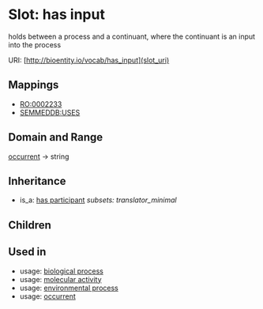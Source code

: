# Slot: has input


holds between a process and a continuant, where the continuant is an input into the process

URI: [http://bioentity.io/vocab/has_input](slot_uri)
## Mappings

 * [RO:0002233](http://purl.obolibrary.org/obo/RO_0002233)
 * [SEMMEDDB:USES](http://purl.obolibrary.org/obo/SEMMEDDB_USES)
## Domain and Range

[occurrent](Occurrent.md) -> string
## Inheritance

 *  is_a: [has participant](has_participant.md) *subsets: translator_minimal*
## Children

## Used in

 *  usage: [biological process](BiologicalProcess.md)
 *  usage: [molecular activity](MolecularActivity.md)
 *  usage: [environmental process](EnvironmentalProcess.md)
 *  usage: [occurrent](Occurrent.md)
